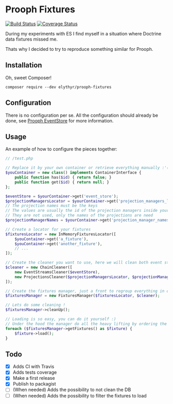 # Prooph Fixtures

[![Build Status](https://travis-ci.org/elythyr/prooph-fixtures.svg?branch=master)](https://travis-ci.org/elythyr/prooph-fixtures)
[![Coverage Status](https://coveralls.io/repos/github/elythyr/prooph-fixtures/badge.svg?branch=master)](https://coveralls.io/github/elythyr/prooph-fixtures?branch=master)

During my experiments with ES I find myself in a situation where Doctrine data fixtures missed me.

Thats why I decided to try to reproduce something similar for Prooph.


## Installation

Oh, sweet Composer!

```shell
composer require --dev elythyr/prooph-fixtures
```


## Configuration

There is no configuration per se.
All the configuration should already be done, see [Prooph EventStore](https://github.com/prooph/event-store)
for more information.


## Usage

An example of how to configure the pieces together:

```php
// /test.php

// Replace it by your own container or retrieve everything manually :'(
$youContainer = new class() implements ContainerInterface {
    public function has($id) { return false; }
    public function get($id) { return null; }
};

$eventStore = $yourContainer->get('event_store');
$projectionManagersLocator = $yourContainer->get('projection_managers_locator');
// The projection names must be the keys
// The values are usually the id of the projection managers inside your container
// They are not used, only the names of the projections are need
$projectionManagerNames = $yourContainer->get('projection_manager_names');

// Create a locator for your fixtures
$fixturesLocator = new InMemoryFixturesLocator([
    $youContainer->get('a_fixture'),
    $youContainer->get('another_fixture'),
    // ...
]);

// Create the cleaner you want to use, here we will clean both event streams and projections
$cleaner = new ChainCleaner([
    new EventStreamsCleaner($eventStore),
    new ProjectionsCleaner($projectionManagersLocator, $projectionManagerNames),
]);

// Create the fixtures manager, just a front to regroup everything in one place
$fixturesManager = new FixturesManager($fixturesLocator, $cleaner);

// Lets do some cleaning !
$fixturesManager->cleanUp();

// Loading is so easy, you can do it yourself :)
// Under the hood the manager do all the heavy lifting by ordering the fixtures
foreach ($fixturesManager->getFixtures() as $fixture) {
    $fixture->load();
}
```


## Todo

- [x] Adds CI with Travis
- [x] Adds tests coverage
- [x] Make a first release
- [x] Publish to packagist
- [ ] \(When needed) Adds the possibility to not clean the DB
- [ ] \(When needed) Adds the possibility to filter the fixtures to load
